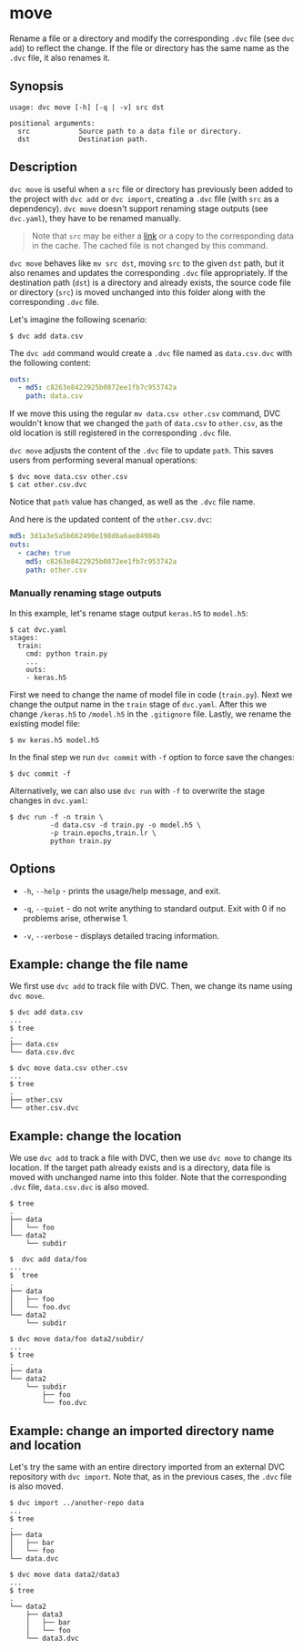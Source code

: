 # move

Rename a file or a directory and modify the corresponding `.dvc` file (see
`dvc add`) to reflect the change. If the file or directory has the same name as
the `.dvc` file, it also renames it.

## Synopsis

```usage
usage: dvc move [-h] [-q | -v] src dst

positional arguments:
  src            Source path to a data file or directory.
  dst            Destination path.
```

## Description

`dvc move` is useful when a `src` file or directory has previously been added to
the <abbr>project</abbr> with `dvc add` or `dvc import`, creating a `.dvc` file
(with `src` as a dependency). `dvc move` doesn't support renaming stage
<abbr>outputs</abbr> (see `dvc.yaml`), they have to be renamed manually.

> Note that `src` may be either a
> [link](/doc/user-guide/large-dataset-optimization#file-link-types-for-the-dvc-cache)
> or a copy to the corresponding data in the cache. The cached file is not
> changed by this command.

`dvc move` behaves like `mv src dst`, moving `src` to the given `dst` path, but
it also renames and updates the corresponding `.dvc` file appropriately. If the
destination path (`dst`) is a directory and already exists, the source code file
or directory (`src`) is moved unchanged into this folder along with the
corresponding `.dvc` file.

Let's imagine the following scenario:

```dvc
$ dvc add data.csv
```

The `dvc add` command would create a `.dvc` file named as `data.csv.dvc` with
the following content:

```yaml
outs:
  - md5: c8263e8422925b0872ee1fb7c953742a
    path: data.csv
```

If we move this using the regular `mv data.csv other.csv` command, DVC wouldn't
know that we changed the `path` of `data.csv` to `other.csv`, as the old
location is still registered in the corresponding `.dvc` file.

`dvc move` adjusts the content of the `.dvc` file to update `path`. This saves
users from performing several manual operations:

```dvc
$ dvc move data.csv other.csv
$ cat other.csv.dvc
```

Notice that `path` value has changed, as well as the `.dvc` file name.

And here is the updated content of the `other.csv.dvc`:

```yaml
md5: 3d1a3e5a5b662490e198d6a6ae84984b
outs:
  - cache: true
    md5: c8263e8422925b0872ee1fb7c953742a
    path: other.csv
```

### Manually renaming stage outputs

In this example, let's rename stage output `keras.h5` to `model.h5`:

```dvc
$ cat dvc.yaml
stages:
  train:
    cmd: python train.py
    ...
    outs:
    - keras.h5
```

First we need to change the name of model file in code (`train.py`). Next we
change the output name in the `train` stage of `dvc.yaml`. After this we change
`/keras.h5` to `/model.h5` in the `.gitignore` file. Lastly, we rename the
existing model file:

```dvc
$ mv keras.h5 model.h5
```

In the final step we run `dvc commit` with `-f` option to force save the
changes:

```dvc
$ dvc commit -f
```

Alternatively, we can also use `dvc run` with `-f` to overwrite the stage
changes in `dvc.yaml`:

```dvc
$ dvc run -f -n train \
          -d data.csv -d train.py -o model.h5 \
          -p train.epochs,train.lr \
          python train.py
```

## Options

- `-h`, `--help` - prints the usage/help message, and exit.

- `-q`, `--quiet` - do not write anything to standard output. Exit with 0 if no
  problems arise, otherwise 1.

- `-v`, `--verbose` - displays detailed tracing information.

## Example: change the file name

We first use `dvc add` to track file with DVC. Then, we change its name using
`dvc move`.

```dvc
$ dvc add data.csv
...
$ tree
.
├── data.csv
└── data.csv.dvc

$ dvc move data.csv other.csv
...
$ tree
.
├── other.csv
└── other.csv.dvc
```

## Example: change the location

We use `dvc add` to track a file with DVC, then we use `dvc move` to change its
location. If the target path already exists and is a directory, data file is
moved with unchanged name into this folder. Note that the corresponding
`.dvc` file, `data.csv.dvc` is also moved.

```dvc
$ tree
.
├── data
│   └── foo
└── data2
    └── subdir

$  dvc add data/foo
...
$  tree
.
├── data
│   ├── foo
│   └── foo.dvc
└── data2
    └── subdir

$ dvc move data/foo data2/subdir/
...
$ tree
.
├── data
└── data2
    └── subdir
        ├── foo
        └── foo.dvc
```

## Example: change an imported directory name and location

Let's try the same with an entire directory imported from an external <abbr>DVC
repository</abbr> with `dvc import`. Note that, as in the previous cases, the
`.dvc` file is also moved.

```dvc
$ dvc import ../another-repo data
...
$ tree
.
├── data
│   ├── bar
│   └── foo
└── data.dvc

$ dvc move data data2/data3
...
$ tree
.
└── data2
    ├── data3
    │   ├── bar
    │   └── foo
    └── data3.dvc
```
